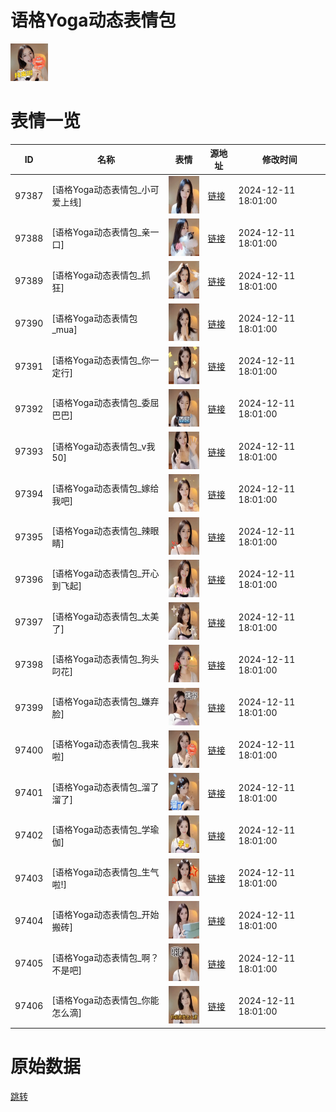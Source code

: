 # 语格Yoga动态表情包

<img src="./cover.png" height="60" alt="cover" />

# 表情一览

|ID|名称|表情|源地址|修改时间|
|----|----|----|----|----|
|97387|[语格Yoga动态表情包_小可爱上线]|<img src="./pic/097387_%5B语格Yoga动态表情包_小可爱上线%5D.gif" height="60" alt="小可爱上线"/>|[链接](https://i0.hdslb.com/bfs/garb/5b8cb6c368fccdf5548b38b4301a6cca02d3b6ba.gif)|2024-12-11 18:01:00|
|97388|[语格Yoga动态表情包_亲一口]|<img src="./pic/097388_%5B语格Yoga动态表情包_亲一口%5D.gif" height="60" alt="亲一口"/>|[链接](https://i0.hdslb.com/bfs/garb/1f09a3e3a9e27d83b60a92e62776012f96686b5c.gif)|2024-12-11 18:01:00|
|97389|[语格Yoga动态表情包_抓狂]|<img src="./pic/097389_%5B语格Yoga动态表情包_抓狂%5D.gif" height="60" alt="抓狂"/>|[链接](https://i0.hdslb.com/bfs/garb/b7bb92d351c0336620bac91162bc946b0ef6b44b.gif)|2024-12-11 18:01:00|
|97390|[语格Yoga动态表情包_mua]|<img src="./pic/097390_%5B语格Yoga动态表情包_mua%5D.gif" height="60" alt="mua"/>|[链接](https://i0.hdslb.com/bfs/garb/041d63f38f3fae9214ac02d25f1c86c5d140d1d5.gif)|2024-12-11 18:01:00|
|97391|[语格Yoga动态表情包_你一定行]|<img src="./pic/097391_%5B语格Yoga动态表情包_你一定行%5D.gif" height="60" alt="你一定行"/>|[链接](https://i0.hdslb.com/bfs/garb/7e11bda64cbcb3ab4de44cc0f57efedc79c95781.gif)|2024-12-11 18:01:00|
|97392|[语格Yoga动态表情包_委屈巴巴]|<img src="./pic/097392_%5B语格Yoga动态表情包_委屈巴巴%5D.gif" height="60" alt="委屈巴巴"/>|[链接](https://i0.hdslb.com/bfs/garb/d92049ba2c853693d3a2d77a43d9f7ab8f698f73.gif)|2024-12-11 18:01:00|
|97393|[语格Yoga动态表情包_v我50]|<img src="./pic/097393_%5B语格Yoga动态表情包_v我50%5D.gif" height="60" alt="v我50"/>|[链接](https://i0.hdslb.com/bfs/garb/f9009f15556a5539e3c9768797ba6fa4101698a3.gif)|2024-12-11 18:01:00|
|97394|[语格Yoga动态表情包_嫁给我吧]|<img src="./pic/097394_%5B语格Yoga动态表情包_嫁给我吧%5D.gif" height="60" alt="嫁给我吧"/>|[链接](https://i0.hdslb.com/bfs/garb/3c7377b6f98b0a6a7f6d789539f21df1289e4105.gif)|2024-12-11 18:01:00|
|97395|[语格Yoga动态表情包_辣眼睛]|<img src="./pic/097395_%5B语格Yoga动态表情包_辣眼睛%5D.gif" height="60" alt="辣眼睛"/>|[链接](https://i0.hdslb.com/bfs/garb/e209f7436152c3462f1be90b76c7660ff1fb7660.gif)|2024-12-11 18:01:00|
|97396|[语格Yoga动态表情包_开心到飞起]|<img src="./pic/097396_%5B语格Yoga动态表情包_开心到飞起%5D.gif" height="60" alt="开心到飞起"/>|[链接](https://i0.hdslb.com/bfs/garb/eda88f1823d4705055745d812733071a686efce2.gif)|2024-12-11 18:01:00|
|97397|[语格Yoga动态表情包_太美了]|<img src="./pic/097397_%5B语格Yoga动态表情包_太美了%5D.gif" height="60" alt="太美了"/>|[链接](https://i0.hdslb.com/bfs/garb/00b398a73cde252f67744914454c2f04ee01a642.gif)|2024-12-11 18:01:00|
|97398|[语格Yoga动态表情包_狗头叼花]|<img src="./pic/097398_%5B语格Yoga动态表情包_狗头叼花%5D.gif" height="60" alt="狗头叼花"/>|[链接](https://i0.hdslb.com/bfs/garb/5e77e762be087d3f66ee1627c04bd222843fe2c5.gif)|2024-12-11 18:01:00|
|97399|[语格Yoga动态表情包_嫌弃脸]|<img src="./pic/097399_%5B语格Yoga动态表情包_嫌弃脸%5D.gif" height="60" alt="嫌弃脸"/>|[链接](https://i0.hdslb.com/bfs/garb/68da4c294ea22ca64d97987e9c743cbb7101bb51.gif)|2024-12-11 18:01:00|
|97400|[语格Yoga动态表情包_我来啦]|<img src="./pic/097400_%5B语格Yoga动态表情包_我来啦%5D.gif" height="60" alt="我来啦"/>|[链接](https://i0.hdslb.com/bfs/garb/6231a2b4b8a0fd28d3603750dc844757949ff041.gif)|2024-12-11 18:01:00|
|97401|[语格Yoga动态表情包_溜了溜了]|<img src="./pic/097401_%5B语格Yoga动态表情包_溜了溜了%5D.gif" height="60" alt="溜了溜了"/>|[链接](https://i0.hdslb.com/bfs/garb/638684ea244ded4539130ea129310db6e767ad38.gif)|2024-12-11 18:01:00|
|97402|[语格Yoga动态表情包_学瑜伽]|<img src="./pic/097402_%5B语格Yoga动态表情包_学瑜伽%5D.gif" height="60" alt="学瑜伽"/>|[链接](https://i0.hdslb.com/bfs/garb/5c116a01ce266b6240a7e3b01e4d6ecd815df041.gif)|2024-12-11 18:01:00|
|97403|[语格Yoga动态表情包_生气啦!]|<img src="./pic/097403_%5B语格Yoga动态表情包_生气啦!%5D.gif" height="60" alt="生气啦!"/>|[链接](https://i0.hdslb.com/bfs/garb/c09e51ac03a2f2002b835a2bd9b9de193c3fdc5d.gif)|2024-12-11 18:01:00|
|97404|[语格Yoga动态表情包_开始搬砖]|<img src="./pic/097404_%5B语格Yoga动态表情包_开始搬砖%5D.gif" height="60" alt="开始搬砖"/>|[链接](https://i0.hdslb.com/bfs/garb/8e997801fe28c64162a8ae5abaaf6ee2ab92b734.gif)|2024-12-11 18:01:00|
|97405|[语格Yoga动态表情包_啊？不是吧]|<img src="./pic/097405_%5B语格Yoga动态表情包_啊？不是吧%5D.gif" height="60" alt="啊？不是吧"/>|[链接](https://i0.hdslb.com/bfs/garb/6b463ea92d3c05416d414f9f655b360740d5118c.gif)|2024-12-11 18:01:00|
|97406|[语格Yoga动态表情包_你能怎么滴]|<img src="./pic/097406_%5B语格Yoga动态表情包_你能怎么滴%5D.gif" height="60" alt="你能怎么滴"/>|[链接](https://i0.hdslb.com/bfs/garb/1602c848aa32b3f2204b3a14464fd88a6386c5c8.gif)|2024-12-11 18:01:00|

# 原始数据

[跳转](./raw.json)

